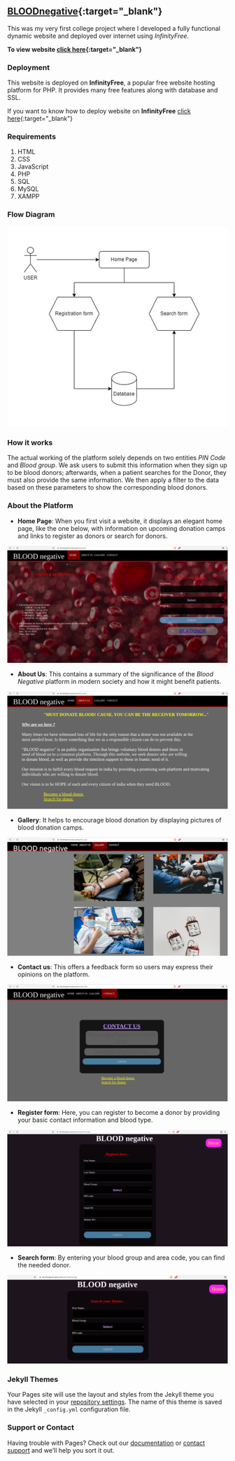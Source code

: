 ## [BLOODnegative](https://bloodnegative.epizy.com/){:target="_blank"}

This was my very first college project where I developed a fully functional dynamic website and deployed over internet using _InfinityFree_. 

**To view website [click here](https://bloodnegative.epizy.com/){:target="_blank"}**

### Deployment 

This website is deployed on **InfinityFree**, a popular free website hosting platform for PHP. It provides many free features along with database and SSL.

If you want to know how to deploy website on **InfinityFree** [click here](https://bloodnegative.epizy.com/){:target="_blank"}

### Requirements

1. HTML
2. CSS
3. JavaScript
4. PHP 
5. SQL 
6. MySQL
7. XAMPP 

### Flow Diagram

![Image](images/flowdiagram.jpg)

### How it works

The actual working of the platform solely depends on two entities _PIN Code_ and _Blood group_. We ask users to submit this information when they sign up to be blood donors; afterwards, when a patient searches for the Donor, they must also provide the same information. We then apply a filter to the data based on these parameters to show the corresponding blood donors.

### About the Platform

- **Home Page**: When you first visit a website, it displays an elegant home page, like the one below, with information on upcoming donation camps and links to register as donors or search for donors.

![Image](images/home.png)

- **About Us**: This contains a summary of the significance of the _Blood Negative_ platform in modern society and how it might benefit patients. 

![Image](images/aboutus.png)

- **Gallery**: It helps to encourage blood donation by displaying pictures of blood donation camps.

![Image](images/gallery.png)

- **Contact us**: This offers a feedback form so users may express their opinions on the platform.

![Image](images/contactus.png)

- **Register form**: Here, you can register to become a donor by providing your basic contact information and blood type.

![Image](images/register.png)

- **Search form**: By entering your blood group and area code, you can find the needed donor.

![Image](images/search.png)

    
### Jekyll Themes

Your Pages site will use the layout and styles from the Jekyll theme you have selected in your [repository settings](https://github.com/ursmaheshj/BLOODnegative/settings/pages). The name of this theme is saved in the Jekyll `_config.yml` configuration file.

### Support or Contact

Having trouble with Pages? Check out our [documentation](https://docs.github.com/categories/github-pages-basics/) or [contact support](https://support.github.com/contact) and we’ll help you sort it out.
